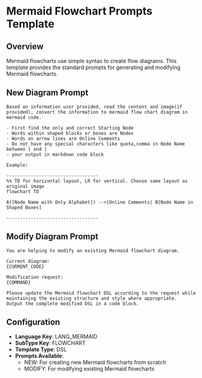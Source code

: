 # Mermaid Flowchart Prompts Template

## Overview
Mermaid flowcharts use simple syntax to create flow diagrams. This template provides the standard prompts for generating and modifying Mermaid flowcharts.

## New Diagram Prompt

```
Based on information user provided, read the content and image(if provided), convert the information to mermaid flow chart diagram in mermaid code.

- First find the only and correct Starting Node
- Words within shaped blocks or boxes are Nodes
- Words on arrow lines are Online Comments
- Do not have any special characters like quota,comma in Node Name between [ and ]
- your output in markdown code block

Example:

----------------------------------
%% TD for horizontal layout, LR for vertical. Choose same layout as original image
flowchart TD

A([Node Name with Only Alphabet]) -->|Online Comments| B[Node Name in Shaped Boxes]

----------------------------------
```

## Modify Diagram Prompt

```
You are helping to modify an existing Mermaid flowchart diagram.

Current diagram:
{CURRENT_CODE}

Modification request:
{COMMAND}

Please update the Mermaid flowchart DSL according to the request while maintaining the existing structure and style where appropriate.
Output the complete modified DSL in a code block.
```

## Configuration

- **Language Key**: LANG_MERMAID
- **SubType Key**: FLOWCHART
- **Template Type**: DSL
- **Prompts Available**:
  - NEW: For creating new Mermaid flowcharts from scratch
  - MODIFY: For modifying existing Mermaid flowcharts